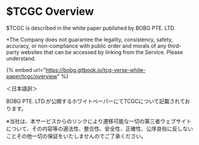 # $TCGC Overview

$TCGC is described in the white paper published by BOBG PTE. LTD.&#x20;

\*The Company does not guarantee the legality, consistency, safety, accuracy, or non-compliance with public order and morals of any third-party websites that can be accessed by linking from the Service. Please understand.

{% embed url="https://bobg.gitbook.io/tcg-verse-white-paper/tcgc/overview" %}

＜日本語訳＞

BOBG PTE. LTD.が公開するホワイトペーパーにてTCGCについて記載されております。

※当社は、本サービスからのリンクにより遷移可能な一切の第三者ウェブサイトについて、その内容等の適法性、整合性、安全性、正確性、公序良俗に反しないことその他一切の保証をいたしませんのでご了承ください。

